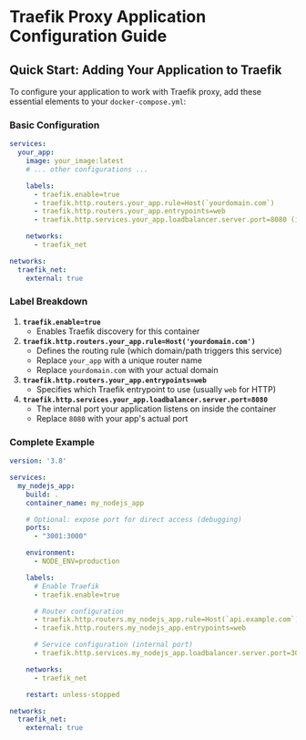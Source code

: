 # Traefik Proxy Application Configuration Guide

## Quick Start: Adding Your Application to Traefik

To configure your application to work with Traefik proxy, add these essential elements to your `docker-compose.yml`:

### Basic Configuration

```yaml
services:
  your_app:
    image: your_image:latest
    # ... other configurations ...

    labels:
      - traefik.enable=true
      - traefik.http.routers.your_app.rule=Host(`yourdomain.com`)
      - traefik.http.routers.your_app.entrypoints=web
      - traefik.http.services.your_app.loadbalancer.server.port=8080 (internal port)

    networks:
      - traefik_net

networks:
  traefik_net:
    external: true
```
### Label Breakdown

1. **`traefik.enable=true`**
    - Enables Traefik discovery for this container
2. **`traefik.http.routers.your_app.rule=Host('yourdomain.com')`**
    - Defines the routing rule (which domain/path triggers this service)
    - Replace `your_app` with a unique router name
    - Replace `yourdomain.com` with your actual domain
3. **`traefik.http.routers.your_app.entrypoints=web`**
    - Specifies which Traefik entrypoint to use (usually `web` for HTTP)
4. **`traefik.http.services.your_app.loadbalancer.server.port=8080`**
    - The internal port your application listens on inside the container
    - Replace `8080` with your app's actual port

### Complete Example

```yaml
version: '3.8'

services:
  my_nodejs_app:
    build: .
    container_name: my_nodejs_app

    # Optional: expose port for direct access (debugging)
    ports:
      - "3001:3000"

    environment:
      - NODE_ENV=production

    labels:
      # Enable Traefik
      - traefik.enable=true

      # Router configuration
      - traefik.http.routers.my_nodejs_app.rule=Host(`api.example.com`)
      - traefik.http.routers.my_nodejs_app.entrypoints=web

      # Service configuration (internal port)
      - traefik.http.services.my_nodejs_app.loadbalancer.server.port=3000

    networks:
      - traefik_net

    restart: unless-stopped

networks:
  traefik_net:
    external: true
```
